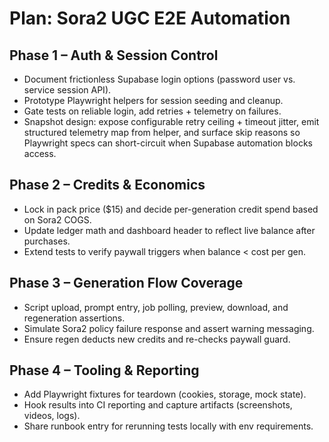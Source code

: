 # Plan: Sora2 UGC E2E Automation

## Phase 1 – Auth & Session Control
- Document frictionless Supabase login options (password user vs. service session API).
- Prototype Playwright helpers for session seeding and cleanup.
- Gate tests on reliable login, add retries + telemetry on failures.
- Snapshot design: expose configurable retry ceiling + timeout jitter, emit structured telemetry map from helper, and surface skip reasons so Playwright specs can short-circuit when Supabase automation blocks access.

## Phase 2 – Credits & Economics
- Lock in pack price ($15) and decide per-generation credit spend based on Sora2 COGS.
- Update ledger math and dashboard header to reflect live balance after purchases.
- Extend tests to verify paywall triggers when balance < cost per gen.

## Phase 3 – Generation Flow Coverage
- Script upload, prompt entry, job polling, preview, download, and regeneration assertions.
- Simulate Sora2 policy failure response and assert warning messaging.
- Ensure regen deducts new credits and re-checks paywall guard.

## Phase 4 – Tooling & Reporting
- Add Playwright fixtures for teardown (cookies, storage, mock state).
- Hook results into CI reporting and capture artifacts (screenshots, videos, logs).
- Share runbook entry for rerunning tests locally with env requirements.
